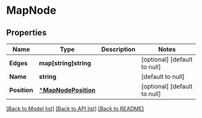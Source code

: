# MapNode

## Properties
Name | Type | Description | Notes
------------ | ------------- | ------------- | -------------
**Edges** | **map[string]string** |  | [optional] [default to null]
**Name** | **string** |  | [default to null]
**Position** | [***MapNodePosition**](map_node_position.md) |  | [optional] [default to null]

[[Back to Model list]](../README.md#documentation-for-models) [[Back to API list]](../README.md#documentation-for-api-endpoints) [[Back to README]](../README.md)


